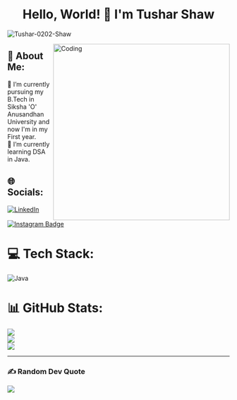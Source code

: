 <h1 align="center">Hello, World! 👋 I'm Tushar Shaw</h1>
<p align="left"> <img src="https://komarev.com/ghpvc/?username=Tushar-0202-Shaw&label=Profile%20views&color=0e75b6&style=flat" alt="Tushar-0202-Shaw" /> </p>
<img align="right" alt="Coding" width="400" src="https://media.tenor.com/rePDfDWO3XoAAAAd/hacking.gif">

## 💫 About Me:
🔭 I’m currently pursuing my B.Tech in Siksha 'O' Anusandhan University and now I'm in my First year.<br>🌱 I’m currently learning DSA in Java.


## 🌐 Socials:
[![LinkedIn](https://img.shields.io/badge/LinkedIn-%230077B5.svg?logo=linkedin&logoColor=white)](https://www.linkedin.com/in/tushar-shaw-5a3a33283/) [![Instagram Badge](https://img.shields.io/badge/Instagram-%23E4405F.svg?logo=Instagram&logoColor=white)
](https://www.instagram.com/__tushar_0202_shaw__/)

# 💻 Tech Stack:
![Java](https://img.shields.io/badge/java-%23ED8B00.svg?style=for-the-badge&logo=java&logoColor=white)

# 📊 GitHub Stats:
![](https://github-readme-stats.vercel.app/api?username=Tushar-0202-Shaw&theme=monokai&hide_border=false&include_all_commits=true&count_private=true)<br/>
![](https://github-readme-streak-stats.herokuapp.com/?user=Tushar-0202-Shaw&theme=monokai&hide_border=false)<br/>
![](https://github-readme-stats.vercel.app/api/top-langs/?username=Tushar-0202-Shaw&theme=monokai&hide_border=false&include_all_commits=true&count_private=true&layout=compact)

---
### ✍️ Random Dev Quote
![](https://quotes-github-readme.vercel.app/api?type=horizontal&theme=radical)

<!---
Tushar-0202-Shaw/Tushar-0202-Shaw is a ✨ special ✨ repository because its `README.md` (this file) appears on your GitHub profile.
You can click the Preview link to take a look at your changes.
--->
